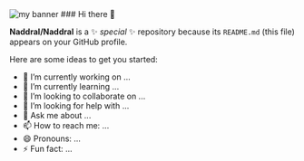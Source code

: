 <img src="https://www.canva.com/design/DAFdLngwC0g/0jmo-ZTrqKtWZbAZK4bOpA/edit?utm_content=DAFdLngwC0g&utm_campaign=designshare&utm_medium=link2&utm_source=sharebutton" alt="my banner">
### Hi there 👋

**Naddral/Naddral** is a ✨ _special_ ✨ repository because its `README.md` (this file) appears on your GitHub profile.

Here are some ideas to get you started:

- 🔭 I’m currently working on ...
- 🌱 I’m currently learning ...
- 👯 I’m looking to collaborate on ...
- 🤔 I’m looking for help with ...
- 💬 Ask me about ...
- 📫 How to reach me: ...
- 😄 Pronouns: ...
- ⚡ Fun fact: ...
